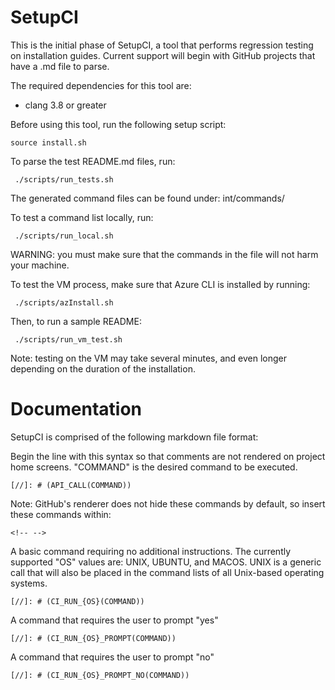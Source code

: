 <!---[//]: # (CI_RUN_UNIX(git clone https://gitlab.engr.illinois.edu/kahmed10/SetupCI.git))-->
<!--[//]: # (CI_RUN_UBUNTU_PROMPT(sudo apt-get install clang))-->
<!--[//]: # (CI_RUN_UBUNTU(sudo apt-get -f install))-->

# SetupCI
This is the initial phase of SetupCI, a tool that performs regression testing on installation guides. Current support will begin with GitHub projects that have a .md file to parse.

The required dependencies for this tool are:
* clang 3.8 or greater

Before using this tool, run the following setup script:
```
source install.sh
```
<!--[//]: # (CI_RUN_UNIX(cd SetupCI))-->
<!--[//]: # (CI_RUN_UNIX_PROMPT_NO(source ./install.sh))-->

To parse the test README.md files, run:
```
 ./scripts/run_tests.sh
```
<!--[//]: # (CI_RUN_UNIX(./scripts/run_tests.sh))-->

The generated command files can be found under: int/commands/

To test a command list locally, run:
```
 ./scripts/run_local.sh
```
WARNING: you must make sure that the commands in the file will not harm
your machine.

To test the VM process, make sure that Azure CLI is installed by running:
```
 ./scripts/azInstall.sh
```

Then, to run a sample README:
```
 ./scripts/run_vm_test.sh
```
Note: testing on the VM may take several minutes, and even longer depending
on the duration of the installation.

# Documentation
SetupCI is comprised of the following markdown file format:

Begin the line with this syntax so that
comments are not rendered on project home screens. "COMMAND" is the desired
command to be executed. 

```
[//]: # (API_CALL(COMMAND))
```

Note: GitHub's renderer does not hide these commands
by default, so insert these commands within: 
```
<!-- --> 
```

A basic command requiring no additional
instructions. The currently supported "OS" values are: UNIX, UBUNTU, and
MACOS. UNIX is a generic call that will also be placed in the command lists
of all Unix-based operating systems.

```
[//]: # (CI_RUN_{OS}(COMMAND)) 
```
A command that requires the user to prompt "yes"

```
[//]: # (CI_RUN_{OS}_PROMPT(COMMAND))
```
A command that requires the user to prompt "no"

```
[//]: # (CI_RUN_{OS}_PROMPT_NO(COMMAND))
```

